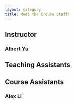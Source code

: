 ```yaml
---
layout: category
title: Meet the Crouse Staff!
---
```


## Instructor

### Albert Yu

## Teaching Assistants

## Course Assistants

### Alex Li